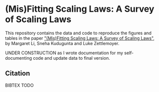 # (Mis)Fitting Scaling Laws: A Survey of Scaling Laws

This repository contains the data and code to reproduce the figures and tables in the paper ["(Mis)Fitting Scaling Laws: A Survey of Scaling Laws"](https://arxiv.org/abs/2502.18969), by Margaret Li, Sneha Kudugunta and Luke Zettlemoyer.

UNDER CONSTRUCTION as I wrote documentation for my self-documenting code and update data to final version. 

## Citation

BIBTEX TODO
